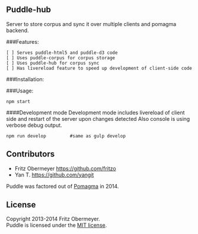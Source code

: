 ## Puddle-hub

Server to store corpus and sync it over multiple clients and pomagma backend. 


###Features:    

    [ ] Serves puddle-html5 and puddle-d3 code
    [ ] Uses puddle-corpus for corpus storage 
    [ ] Uses puddle-hub for corpus sync
    [ ] Has livereload feature to speed up development of client-side code
    
    
###Installation:
    
    
###Usage:    
                                        
    npm start
    
####Development mode
Development mode includes livereload of client side and restart of the server upon changes detected
Also console is using verbose debug output.
    
    npm run develop         #same as gulp develop
    
    
## Contributors

- Fritz Obermeyer <https://github.com/fritzo>
- Yan T. <https://github.com/yangit>

Puddle was factored out of [Pomagma](https://github.com/fritzo/pomagma) in 2014.

## License

Copyright 2013-2014 Fritz Obermeyer.<br/>
Puddle is licensed under the [MIT license](/LICENSE).